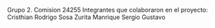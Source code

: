 Grupo 2. Comision 24255
Integrantes que colaboraron en el proyecto:
Cristhian Rodrigo Sosa Zurita
Manrique Sergio Gustavo

